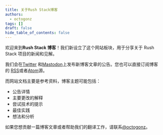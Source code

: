 ```yaml
---
title: 关于Rush Stack博客
authors:
  - octogonz
tags: []
draft: false
hide_table_of_contents: false
---
```


欢迎来到**Rush Stack 博客**！我们新设立了这个网站板块，用于分享关于 Rush Stack 项目的新闻和见解。

我们会在[Twitter](https://twitter.com/rushstack)
和[Mastodon](https://fosstodon.org/@rushstack)上发布新博客文章的公告。您也可以直接订阅博客的
[RSS](/blog/rss.xml)或者[Atom](/blog/atom.xml)源。

<!--truncate-->

而网站文档主要是参考资料，博客主题可能包括：

- 公告详情
- 主要更改的解释
- 尝试技术的提示
- 最佳实践
- 想法和分析

<!--
注意：使用Twitter/Mastodon进行快速公告。只有内容太大无法放在一条推文中的情况下，才应使用博客。
-->

如果您想贡献一篇博客文章或者帮助我们的翻译工作，请联系[@octogonz](https://github.com/octogonz)。
